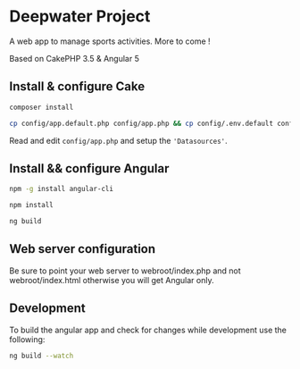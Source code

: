 # Deepwater Project

A web app to manage sports activities. More to come !

Based on CakePHP 3.5 & Angular 5

## Install & configure Cake

```bash
composer install 
```  
```bash
cp config/app.default.php config/app.php && cp config/.env.default config/.env
```

Read and edit `config/app.php` and setup the `'Datasources'`.

## Install && configure Angular

```bash
npm -g install angular-cli
```  
```bash
npm install
```
```bash
ng build
```

## Web server configuration

Be sure to point your web server to webroot/index.php and not webroot/index.html otherwise you will get Angular only.

## Development

To build the angular app and check for changes while development use the following:

```bash
ng build --watch
```
